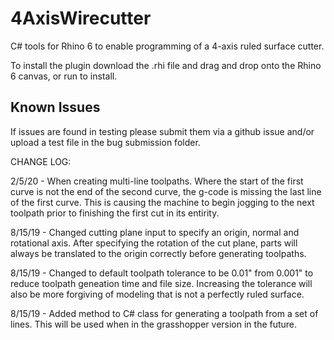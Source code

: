 # 4AxisWirecutter
C# tools for Rhino 6 to enable programming of a 4-axis ruled surface cutter.

To install the plugin download the .rhi file and drag and drop onto the Rhino 6 canvas, or run to install.

<h2>Known Issues</h2>
If issues are found in testing please submit them via a github issue and/or upload a test file in the bug submission folder.

CHANGE LOG:

2/5/20 - When creating multi-line toolpaths.
Where the start of the first curve is not the end of the second curve, the g-code is missing the last line of the first curve.
This is causing the machine to begin jogging to the next toolpath prior to finishing the first cut in its entirity.


8/15/19 - Changed cutting plane input to specify an origin, normal and rotational axis.  After specifying the rotation of the cut plane, parts will always be translated to the origin correctly before generating toolpaths.

8/15/19 - Changed to default toolpath tolerance to be 0.01" from 0.001" to reduce toolpath geneation time and file size.  Increasing the tolerance will also be more forgiving of modeling that is not a perfectly ruled surface.

8/15/19 - Added method to C# class for generating a toolpath from a set of lines.  This will be used when in the grasshopper version in the future.